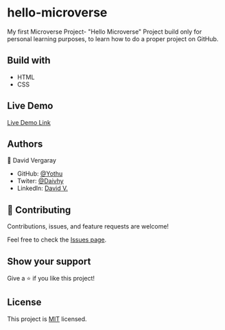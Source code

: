 # hello-microverse
My first Microverse Project- "Hello Microverse"
Project build only for personal learning purposes, to learn how to do a proper project on GitHub.

## Build with

+ HTML
+ CSS

## Live Demo

[Live Demo Link](https://yothu.github.io/hello-microverse/)

## Authors

👤 David Vergaray

- GitHub:   [@Yothu](https://github.com/Yothu)
- Twiter:   [@Daivhy](https://twitter.com/Daivhy)
- LinkedIn: [David V.](https://www.linkedin.com/in/david-vergaray-almontes-051a11127/)

## 🤝 Contributing

Contributions, issues, and feature requests are welcome!

Feel free to check the [Issues page](./issues/).

## Show your support

Give a ⭐️ if you like this project!

## License

This project is [MIT](./MIT.md) licensed.
